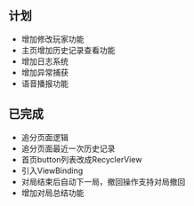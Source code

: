 ## 计划

- 增加修改玩家功能
- 主页增加历史记录查看功能
- 增加日志系统
- 增加异常捕获
- 语音播报功能

## 已完成

- 追分页面逻辑
- 追分页面最近一次历史记录
- 首页button列表改成RecyclerView
- 引入ViewBinding
- 对局结束后自动下一局，撤回操作支持对局撤回
- 增加对局总结功能
